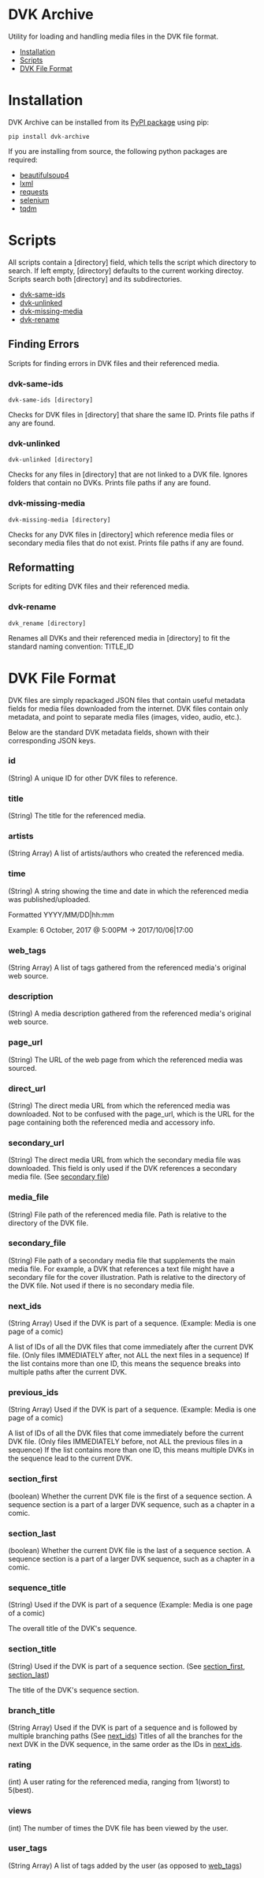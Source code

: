 # DVK Archive

Utility for loading and handling media files in the DVK file format.

- [Installation](#installation)
- [Scripts](#scripts)
- [DVK File Format](#dvk-file-format)

# Installation

DVK Archive can be installed from its [PyPI package](https://pypi.org/project/dvk-archive/) using pip:

    pip install dvk-archive

If you are installing from source, the following python packages are required:
* [beautifulsoup4](https://pypi.org/project/beautifulsoup4/)
* [lxml](https://pypi.org/project/lxml/)
* [requests](https://pypi.org/project/requests/)
* [selenium](https://pypi.org/project/selenium/)
* [tqdm](https://pypi.org/project/tqdm/)

# Scripts

All scripts contain a [directory] field, which tells the script which directory to search.
If left empty, [directory] defaults to the current working directoy.
Scripts search both [directory] and its subdirectories.

- [dvk-same-ids](#dvk-same-ids)
- [dvk-unlinked](#dvk-unlinked)
- [dvk-missing-media](#dvk-missing-media)
- [dvk-rename](#dvk-rename)

## Finding Errors

Scripts for finding errors in DVK files and their referenced media.

### dvk-same-ids

    dvk-same-ids [directory]

Checks for DVK files in [directory] that share the same ID.
Prints file paths if any are found.

### dvk-unlinked

    dvk-unlinked [directory]

Checks for any files in [directory] that are not linked to a DVK file.
Ignores folders that contain no DVKs.
Prints file paths if any are found.

### dvk-missing-media

    dvk-missing-media [directory]

Checks for any DVK files in [directory] which reference media files or secondary media files that do not exist.
Prints file paths if any are found.

## Reformatting

Scripts for editing DVK files and their referenced media.

### dvk-rename

    dvk_rename [directory]

Renames all DVKs and their referenced media in [directory] to fit the standard naming convention: TITLE_ID

# DVK File Format

DVK files are simply repackaged JSON files that contain useful metadata fields for media files downloaded from the internet.
DVK files contain only metadata, and point to separate media files (images, video, audio, etc.).

Below are the standard DVK metadata fields, shown with their corresponding JSON keys.

### id

(String)
A unique ID for other DVK files to reference.

### title

(String)
The title for the referenced media.

### artists

(String Array)
A list of artists/authors who created the referenced media.

### time

(String)
A string showing the time and date in which the referenced media was published/uploaded.

Formatted YYYY/MM/DD|hh:mm

Example: 6 October, 2017 @ 5:00PM -> 2017/10/06|17:00

### web_tags

(String Array)
A list of tags gathered from the referenced media's original web source.

### description

(String)
A media description gathered from the referenced media's original web source.

### page_url

(String)
The URL of the web page from which the referenced media was sourced.

### direct_url

(String)
The direct media URL from which the referenced media was downloaded.
Not to be confused with the page_url, which is the URL for the page containing both the referenced media and accessory info.

### secondary_url

(String)
The direct media URL from which the secondary media file was downloaded.
This field is only used if the DVK references a secondary media file. (See [secondary file](#secondary_file))

### media_file

(String)
File path of the referenced media file.
Path is relative to the directory of the DVK file.

### secondary_file

(String)
File path of a secondary media file that supplements the main media file.
For example, a DVK that references a text file might have a secondary file for the cover illustration.
Path is relative to the directory of the DVK file.
Not used if there is no secondary media file.

### next_ids

(String Array)
Used if the DVK is part of a sequence. (Example: Media is one page of a comic)

A list of IDs of all the DVK files that come immediately after the current DVK file.
(Only files IMMEDIATELY after, not ALL the next files in a sequence)
If the list contains more than one ID, this means the sequence breaks into multiple paths after the current DVK.

### previous_ids

(String Array)
Used if the DVK is part of a sequence. (Example: Media is one page of a comic)

A list of IDs of all the DVK files that come immediately before the current DVK file.
(Only files IMMEDIATELY before, not ALL the previous files in a sequence)
If the list contains more than one ID, this means multiple DVKs in the sequence lead to the current DVK.

### section_first

(boolean)
Whether the current DVK file is the first of a sequence section.
A sequence section is a part of a larger DVK sequence, such as a chapter in a comic.

### section_last

(boolean)
Whether the current DVK file is the last of a sequence section.
A sequence section is a part of a larger DVK sequence, such as a chapter in a comic.

### sequence_title

(String)
Used if the DVK is part of a sequence (Example: Media is one page of a comic)

The overall title of the DVK's sequence.

### section_title

(String)
Used if the DVK is part of a sequence section. (See [section_first](#section_first), [section_last](#section_last))

The title of the DVK's sequence section.

### branch_title

(String Array)
Used if the DVK is part of a sequence and is followed by multiple branching paths (See [next_ids](#next_ids))
Titles of all the branches for the next DVK in the DVK sequence, in the same order as the IDs in [next_ids](#next_ids).

### rating

(int)
A user rating for the referenced media, ranging from 1(worst) to 5(best).

### views

(int)
The number of times the DVK file has been viewed by the user.

### user_tags

(String Array)
A list of tags added by the user (as opposed to [web_tags](#web_tags))
